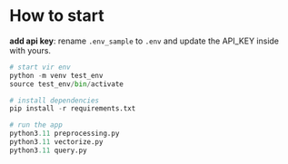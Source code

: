 # How to start

**add api key**:
rename `.env_sample` to `.env` and update the API_KEY inside with yours.

```python
# start vir env
python -m venv test_env
source test_env/bin/activate

# install dependencies
pip install -r requirements.txt

# run the app
python3.11 preprocessing.py
python3.11 vectorize.py
python3.11 query.py
```
